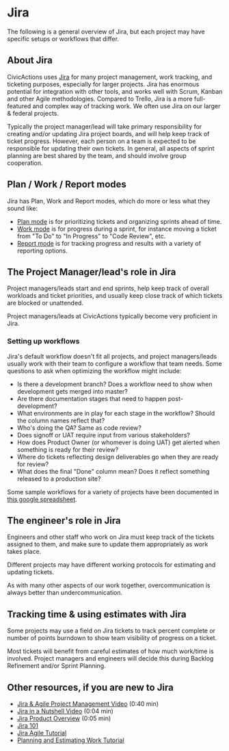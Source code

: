# Jira

The following is a general overview of Jira, but each project may have specific setups or workflows that differ.

## About Jira

CivicActions uses [Jira](https://www.atlassian.com/software/jira) for many project management, work tracking, and ticketing purposes, especially for larger projects. Jira has enormous potential for integration with other tools, and works well with Scrum, Kanban and other Agile methodologies. Compared to Trello, Jira is a more full-featured and complex way of tracking work. We often use Jira on our larger & federal projects.

Typically the project manager/lead will take primary responsibility for creating and/or updating Jira project boards, and will help keep track of ticket progress. However, each person on a team is expected to be responsible for updating their own tickets. In general, all aspects of sprint planning are best shared by the team, and should involve group cooperation.

## Plan / Work / Report modes

Jira has Plan, Work and Report modes, which do more or less what they sound like:

- [Plan mode](https://confluence.atlassian.com/agile063/jira-agile-user-s-guide/using-a-board/using-plan-mode) is for prioritizing tickets and organizing sprints ahead of time.
- [Work mode](https://confluence.atlassian.com/agile065/jira-agile-user-s-guide/using-a-board/using-work-mode) is for progress during a sprint, for instance moving a ticket from "To Do" to "In Progress" to "Code Review", etc.
- [Report mode](https://confluence.atlassian.com/agile065/jira-agile-user-s-guide/using-a-board/using-report-mode) is for tracking progress and results with a variety of reporting options.

## The Project Manager/lead's role in Jira

Project managers/leads start and end sprints, help keep track of overall workloads and ticket priorities, and usually keep close track of which tickets are blocked or unattended.

Project managers/leads at CivicActions typically become very proficient in Jira.

### Setting up workflows

Jira's default workflow doesn't fit all projects, and project managers/leads usually work with their team to configure a workflow that team needs. Some questions to ask when optimizing the workflow might include:

- Is there a development branch? Does a workflow need to show when development gets merged into master?
- Are there documentation stages that need to happen post-development?
- What environments are in play for each stage in the workflow? Should the column names reflect that?
- Who's doing the QA? Same as code review?
- Does signoff or UAT require input from various stakeholders?
- How does Product Owner (or whomever is doing UAT) get alerted when something is ready for their review?
- Where do tickets reflecting design deliverables go when they are ready for review?
- What does the final "Done" column mean? Does it reflect something released to a production site?

Some sample workflows for a variety of projects have been documented in [this google spreadsheet](https://docs.google.com/spreadsheets/d/1Ji0ZkO7GDK1lci1y_zYUqqlwiJe5FBmV9fsCe0T7GQY/edit#gid=0).

## The engineer's role in Jira

Engineers and other staff who work on Jira must keep track of the tickets assigned to them, and make sure to update them appropriately as work takes place.

Different projects may have different working protocols for estimating and updating tickets.

As with many other aspects of our work together, overcommunication is always better than undercommunication.

## Tracking time & using estimates with Jira

Some projects may use a field on Jira tickets to track percent complete or number of points burndown to show team visibility of progress on a ticket.

Most tickets will benefit from careful estimates of how much work/time is involved. Project managers and engineers will decide this during Backlog Refinement and/or Sprint Planning.

## Other resources, if you are new to Jira

- [Jira & Agile Project Management Video](http://youtu.be/NrHpXvDXVrw) (0:40 min)
- [Jira in a Nutshell Video](http://youtu.be/xrCJv0fTyR8) (0:04 min)
- [Jira Product Overview](http://youtu.be/tVCjr0HffVA) (0:05 min)
- [Jira 101](https://confluence.atlassian.com/jira064/jira-101-720412861.html)
- [Jira Agile Tutorial](https://confluence.atlassian.com/agile/jira-agile-user-s-guide/jira-agile-tutorials)
- [Planning and Estimating Work Tutorial](https://confluence.atlassian.com/agile/jira-agile-user-s-guide/jira-agile-tutorials/tutorial-planning-and-estimating-work-for-an-agile-team)
